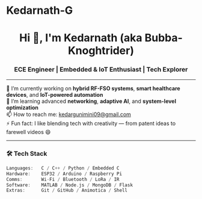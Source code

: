 # Kedarnath-G
<h1 align="center">Hi 👋, I'm Kedarnath (aka Bubba-Knoghtrider)</h1>
<h3 align="center">ECE Engineer | Embedded & IoT Enthusiast | Tech Explorer</h3>

---

🔭 I’m currently working on **hybrid RF-FSO systems**, **smart healthcare devices**, and **IoT-powered automation**  
🌱 I’m learning advanced **networking**, **adaptive AI**, and **system-level optimization**  
📫 How to reach me: [kedargunimini09@gmail.com](mailto:kedargunimini09@gmail.com)  
⚡ Fun fact: I like blending tech with creativity — from patent ideas to farewell videos 😄

---

### 🛠️ Tech Stack
```c
Languages:   C / C++ / Python / Embedded C  
Hardware:    ESP32 / Arduino / Raspberry Pi  
Comms:       Wi-Fi / Bluetooth / LoRa / IR  
Software:    MATLAB / Node.js / MongoDB / Flask  
Extras:      Git / GitHub / Animotica / Shell
